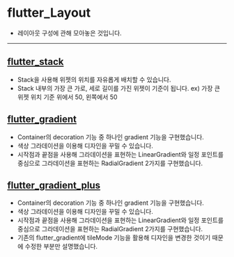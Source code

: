 # flutter_Layout

- 레이아웃 구성에 관해 모아놓은 것입니다.

-------------------------

## [flutter_stack](https://github.com/OOGEE/Flutter/tree/master/flutter_Layout/flutter_stack)

- Stack을 사용해 위젯의 위치를 자유롭게 배치할 수 있습니다.
- Stack 내부의 가장 큰 가로, 세로 길이를 가진 위젯이 기준이 됩니다. ex) 가장 큰 위젯 위치 기준 위에서 50, 왼쪽에서 50

## [flutter_gradient](https://github.com/OOGEE/Flutter/tree/master/flutter_Layout/flutter_gradient)

- Container의 decoration 기능 중 하나인 gradient 기능을 구현했습니다.
- 색상 그라데이션을 이용해 디자인을 꾸밀 수 있습니다.
- 시작점과 끝점을 사용해 그라데이션을 표현하는 LinearGradient와 일정 포인트를 중심으로 그라데이션을 표현하는 RadialGradient 2가지를 구현했습니다.

## [flutter_gradient_plus](https://github.com/OOGEE/Flutter/tree/master/flutter_Layout/flutter_gradient_plus)

- Container의 decoration 기능 중 하나인 gradient 기능을 구현했습니다.
- 색상 그라데이션을 이용해 디자인을 꾸밀 수 있습니다.
- 시작점과 끝점을 사용해 그라데이션을 표현하는 LinearGradient와 일정 포인트를 중심으로 그라데이션을 표현하는 RadialGradient 2가지를 구현했습니다.
- 기존의 flutter_gradient에 tileMode 기능을 활용해 디자인을 변경한 것이기 때문에 수정한 부분만 설명했습니다.